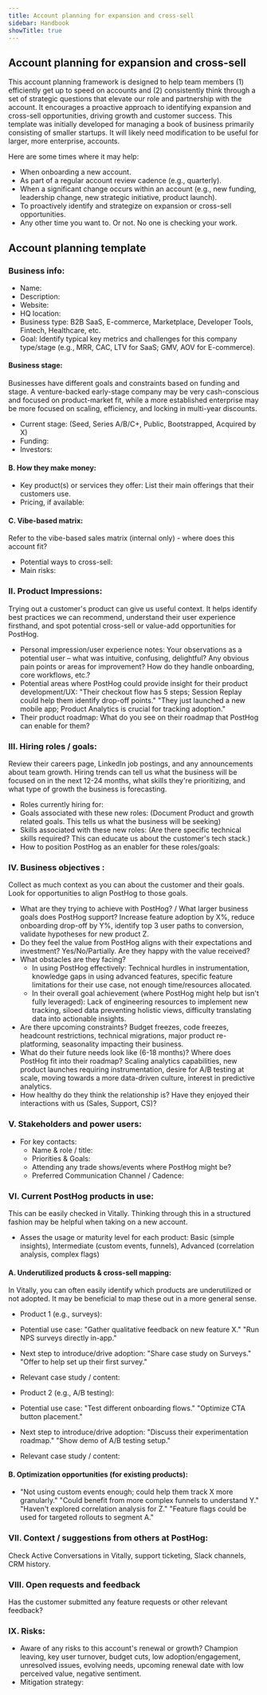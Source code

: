 ```yaml
---
title: Account planning for expansion and cross-sell
sidebar: Handbook
showTitle: true
---
```

## Account planning for expansion and cross-sell

This account planning framework is designed to help team members (1) efficiently get up to speed on accounts and (2) consistently think through a set of strategic questions that elevate our role and partnership with the account. It encourages a proactive approach to identifying expansion and cross-sell opportunities, driving growth and customer success. This template was initially developed for managing a book of business primarily consisting of smaller startups. It will likely need modification to be useful for larger, more enterprise, accounts.

Here are some times where it may help:
- When onboarding a new account.
- As part of a regular account review cadence (e.g., quarterly).
- When a significant change occurs within an account (e.g., new funding, leadership change, new strategic initiative, product launch).
- To proactively identify and strategize on expansion or cross-sell opportunities.
- Any other time you want to. Or not. No one is checking your work.
## Account planning template

### Business info:

- Name:
- Description:
- Website: 
- HQ location:    
- Business type: B2B SaaS, E-commerce, Marketplace, Developer Tools, Fintech, Healthcare, etc.
- Goal: Identify typical key metrics and challenges for this company type/stage (e.g., MRR, CAC, LTV for SaaS; GMV, AOV for E-commerce).

#### Business stage:

Businesses have different goals and constraints based on funding and stage. A venture-backed early-stage company may be very cash-conscious and focused on product-market fit, while a more established enterprise may be more focused on scaling, efficiency, and locking in multi-year discounts.

- Current stage: (Seed, Series A/B/C+, Public, Bootstrapped, Acquired by X)
- Funding:
- Investors: 
#### B. How they make money:

- Key product(s) or services they offer: List their main offerings that their customers use.
- Pricing, if available:

#### C. Vibe-based matrix:

Refer to the vibe-based sales matrix (internal only) - where does this account fit?

- Potential ways to cross-sell:
- Main risks:

### II. Product Impressions:

Trying out a customer's product can give us useful context. It helps identify best practices we can recommend, understand their user experience firsthand, and spot potential cross-sell or value-add opportunities for PostHog.

- Personal impression/user experience notes: Your observations as a potential user – what was intuitive, confusing, delightful? Any obvious pain points or areas for improvement? How do they handle onboarding, core workflows, etc.?
- Potential areas where PostHog could provide insight for their product development/UX: "Their checkout flow has 5 steps; Session Replay could help them identify drop-off points." "They just launched a new mobile app; Product Analytics is crucial for tracking adoption."
- Their product roadmap: What do you see on their roadmap that PostHog can enable for them?

### III. Hiring roles / goals:

Review their careers page, LinkedIn job postings, and any announcements about team growth. Hiring trends can tell us what the business will be focused on in the next 12-24 months, what skills they're prioritizing, and what type of growth the business is forecasting.  
  
- Roles currently hiring for: 
- Goals associated with these new roles: (Document Product and growth related goals. This tells us what the business will be seeking)
- Skills associated with these new roles: (Are there specific technical skills required? This can educate us about the customer's tech stack.)
- How to position PostHog as an enabler for these roles/goals: 

### IV. Business objectives :

Collect as much context as you can about the customer and their goals. Look for opportunities to align PostHog to those goals.

- What are they trying to achieve with PostHog? / What larger business goals does PostHog support? Increase feature adoption by X%, reduce onboarding drop-off by Y%, identify top 3 user paths to conversion, validate hypotheses for new product Z.
- Do they feel the value from PostHog aligns with their expectations and investment? Yes/No/Partially. Are they happy with the value received?
- What obstacles are they facing?
	- In using PostHog effectively: Technical hurdles in instrumentation, knowledge gaps in using advanced features, specific feature limitations for their use case, not enough time/resources allocated.
	- In their overall goal achievement (where PostHog might help but isn't fully leveraged): Lack of engineering resources to implement new tracking, siloed data preventing holistic views, difficulty translating data into actionable insights.
- Are there upcoming constraints? Budget freezes, code freezes, headcount restrictions, technical migrations, major product re-platforming, seasonality impacting their business.
- What do their future needs look like (6-18 months)? Where does PostHog fit into their roadmap? Scaling analytics capabilities, new product launches requiring instrumentation, desire for A/B testing at scale, moving towards a more data-driven culture, interest in predictive analytics.
- How healthy do they think the relationship is? Have they enjoyed their interactions with us (Sales, Support, CS)?     

### V. Stakeholders and power users:

- For key contacts:
	- Name & role / title:
	- Priorities & Goals: 
	- Attending any trade shows/events where PostHog might be? 
	- Preferred Communication Channel / Cadence:

### VI. Current PostHog products in use:

This can be easily checked in Vitally. Thinking through this in a structured fashion may be helpful when taking on a new account.

- Asses the usage or maturity level for each product: Basic (simple insights), Intermediate (custom events, funnels), Advanced (correlation analysis, complex flags)    

#### A. Underutilized products & cross-sell mapping:

In Vitally, you can often easily identify which products are underutilized or not adopted. It may be beneficial to map these out in a more general sense.

- Product 1 (e.g., surveys):
- Potential use case: "Gather qualitative feedback on new feature X." "Run NPS surveys directly in-app."
- Next step to introduce/drive adoption: "Share case study on Surveys." "Offer to help set up their first survey."
- Relevant case study / content:

- Product 2 (e.g., A/B testing):
- Potential use case: "Test different onboarding flows." "Optimize CTA button placement."
- Next step to introduce/drive adoption: "Discuss their experimentation roadmap." "Show demo of A/B testing setup."
- Relevant case study / content:

#### B. Optimization opportunities (for existing products):

- "Not using custom events enough; could help them track X more granularly." "Could benefit from more complex funnels to understand Y." "Haven't explored correlation analysis for Z." "Feature flags could be used for targeted rollouts to segment A."

### VII. Context / suggestions from others at PostHog:

Check Active Conversations in Vitally, support ticketing, Slack channels, CRM history.  

### VIII. Open requests and feedback

Has the customer submitted any feature requests or other relevant feedback?

### IX. Risks:

- Aware of any risks to this account's renewal or growth? Champion leaving, key user turnover, budget cuts, low adoption/engagement, unresolved issues, evolving needs, upcoming renewal date with low perceived value, negative sentiment.
- Mitigation strategy:
